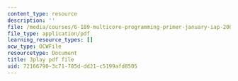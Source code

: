 ```yaml
---
content_type: resource
description: ''
file: /media/courses/6-189-multicore-programming-primer-january-iap-2007/721667903c71785ddd21c5199afd8505_WikcTwXQXfA.pdf
file_type: application/pdf
learning_resource_types: []
ocw_type: OCWFile
resourcetype: Document
title: 3play pdf file
uid: 72166790-3c71-785d-dd21-c5199afd8505
---
```


